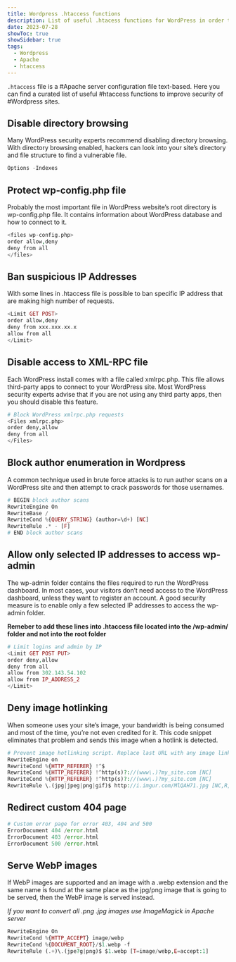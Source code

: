 ```yaml
---
title: Wordpress .htaccess functions
description: List of useful .htacess functions for WordPress in order to improve security
date: 2023-07-28
showToc: true
showSidebar: true
tags:
  - Wordpress
  - Apache
  - htaccess
---
```


`.htaccess` file is a #Apache server configuration file text-based. 
Here you can find a curated list of useful #htaccess functions to improve security of #Wordpress  sites.


## Disable directory browsing 
Many WordPress security experts recommend disabling directory browsing. With directory browsing enabled, hackers can look into your site’s directory and file structure to find a vulnerable file.

```php
Options -Indexes
```

## Protect wp-config.php file
Probably the most important file in WordPress website’s root directory is wp-config.php file. It contains information about WordPress database and how to connect to it. 

```php
<files wp-config.php>
order allow,deny
deny from all
</files>
```

## Ban suspicious IP Addresses 

With some lines in .htaccess file is possible to ban specific IP address that are making high number of requests.  

```php
<Limit GET POST>
order allow,deny
deny from xxx.xxx.xx.x
allow from all
</Limit>
```

## Disable access to XML-RPC file
Each WordPress install comes with a file called xmlrpc.php. This file allows third-party apps to connect to your WordPress site. Most WordPress security experts advise that if you are not using any third party apps, then you should disable this feature.
```php
# Block WordPress xmlrpc.php requests
<Files xmlrpc.php>
order deny,allow
deny from all
</Files>
```

## Block author enumeration in Wordpress
A common technique used in brute force attacks is to run author scans on a WordPress site and then attempt to crack passwords for those usernames.

```php
# BEGIN block author scans
RewriteEngine On
RewriteBase /
RewriteCond %{QUERY_STRING} (author=\d+) [NC]
RewriteRule .* - [F]
# END block author scans 
```

## Allow only selected IP addresses to access wp-admin
The wp-admin folder contains the files required to run the WordPress dashboard. In most cases, your visitors don’t need access to the WordPress dashboard, unless they want to register an account. A good security measure is to enable only a few selected IP addresses to access the wp-admin folder. 

**Remeber to add these lines into .htaccess file located into the /wp-admin/ folder and not into the root folder**

```php
# Limit logins and admin by IP
<Limit GET POST PUT>
order deny,allow
deny from all
allow from 302.143.54.102
allow from IP_ADDRESS_2
</Limit>
```

## Deny image hotlinking
When someone uses your site’s image, your bandwidth is being consumed and most of the time, you’re not even credited for it. This code snippet eliminates that problem and sends this image when a hotlink is detected.
```php
# Prevent image hotlinking script. Replace last URL with any image link you want.
RewriteEngine on
RewriteCond %{HTTP_REFERER} !^$
RewriteCond %{HTTP_REFERER} !^http(s)?://(www\.)?my_site.com [NC]
RewriteCond %{HTTP_REFERER} !^http(s)?://(www\.)?my_site.com [NC]
RewriteRule \.(jpg|jpeg|png|gif)$ http://i.imgur.com/MlQAH71.jpg [NC,R,L]
```

## Redirect custom 404 page
```php
# Custom error page for error 403, 404 and 500
ErrorDocument 404 /error.html
ErrorDocument 403 /error.html
ErrorDocument 500 /error.html
```

## Serve WebP images
If WebP images are supported and an image with a .webp extension and the same name is found at the same place as the jpg/png image that is going to be served, then the WebP image is served instead.

*If you want to convert all .png .jpg images use ImageMagick in Apache server*

```php
RewriteEngine On
RewriteCond %{HTTP_ACCEPT} image/webp
RewriteCond %{DOCUMENT_ROOT}/$1.webp -f
RewriteRule (.+)\.(jpe?g|png)$ $1.webp [T=image/webp,E=accept:1]
```
